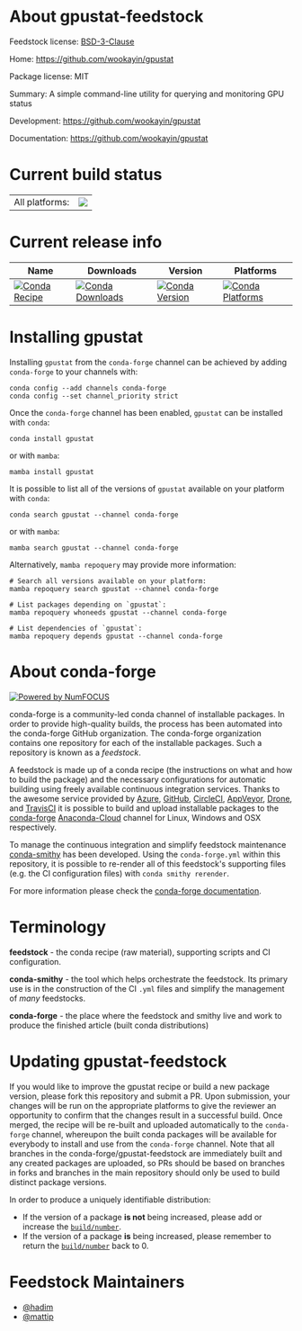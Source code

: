 About gpustat-feedstock
=======================

Feedstock license: [BSD-3-Clause](https://github.com/conda-forge/gpustat-feedstock/blob/main/LICENSE.txt)

Home: https://github.com/wookayin/gpustat

Package license: MIT

Summary: A simple command-line utility for querying and monitoring GPU status

Development: https://github.com/wookayin/gpustat

Documentation: https://github.com/wookayin/gpustat

Current build status
====================


<table><tr><td>All platforms:</td>
    <td>
      <a href="https://dev.azure.com/conda-forge/feedstock-builds/_build/latest?definitionId=6435&branchName=main">
        <img src="https://dev.azure.com/conda-forge/feedstock-builds/_apis/build/status/gpustat-feedstock?branchName=main">
      </a>
    </td>
  </tr>
</table>

Current release info
====================

| Name | Downloads | Version | Platforms |
| --- | --- | --- | --- |
| [![Conda Recipe](https://img.shields.io/badge/recipe-gpustat-green.svg)](https://anaconda.org/conda-forge/gpustat) | [![Conda Downloads](https://img.shields.io/conda/dn/conda-forge/gpustat.svg)](https://anaconda.org/conda-forge/gpustat) | [![Conda Version](https://img.shields.io/conda/vn/conda-forge/gpustat.svg)](https://anaconda.org/conda-forge/gpustat) | [![Conda Platforms](https://img.shields.io/conda/pn/conda-forge/gpustat.svg)](https://anaconda.org/conda-forge/gpustat) |

Installing gpustat
==================

Installing `gpustat` from the `conda-forge` channel can be achieved by adding `conda-forge` to your channels with:

```
conda config --add channels conda-forge
conda config --set channel_priority strict
```

Once the `conda-forge` channel has been enabled, `gpustat` can be installed with `conda`:

```
conda install gpustat
```

or with `mamba`:

```
mamba install gpustat
```

It is possible to list all of the versions of `gpustat` available on your platform with `conda`:

```
conda search gpustat --channel conda-forge
```

or with `mamba`:

```
mamba search gpustat --channel conda-forge
```

Alternatively, `mamba repoquery` may provide more information:

```
# Search all versions available on your platform:
mamba repoquery search gpustat --channel conda-forge

# List packages depending on `gpustat`:
mamba repoquery whoneeds gpustat --channel conda-forge

# List dependencies of `gpustat`:
mamba repoquery depends gpustat --channel conda-forge
```


About conda-forge
=================

[![Powered by
NumFOCUS](https://img.shields.io/badge/powered%20by-NumFOCUS-orange.svg?style=flat&colorA=E1523D&colorB=007D8A)](https://numfocus.org)

conda-forge is a community-led conda channel of installable packages.
In order to provide high-quality builds, the process has been automated into the
conda-forge GitHub organization. The conda-forge organization contains one repository
for each of the installable packages. Such a repository is known as a *feedstock*.

A feedstock is made up of a conda recipe (the instructions on what and how to build
the package) and the necessary configurations for automatic building using freely
available continuous integration services. Thanks to the awesome service provided by
[Azure](https://azure.microsoft.com/en-us/services/devops/), [GitHub](https://github.com/),
[CircleCI](https://circleci.com/), [AppVeyor](https://www.appveyor.com/),
[Drone](https://cloud.drone.io/welcome), and [TravisCI](https://travis-ci.com/)
it is possible to build and upload installable packages to the
[conda-forge](https://anaconda.org/conda-forge) [Anaconda-Cloud](https://anaconda.org/)
channel for Linux, Windows and OSX respectively.

To manage the continuous integration and simplify feedstock maintenance
[conda-smithy](https://github.com/conda-forge/conda-smithy) has been developed.
Using the ``conda-forge.yml`` within this repository, it is possible to re-render all of
this feedstock's supporting files (e.g. the CI configuration files) with ``conda smithy rerender``.

For more information please check the [conda-forge documentation](https://conda-forge.org/docs/).

Terminology
===========

**feedstock** - the conda recipe (raw material), supporting scripts and CI configuration.

**conda-smithy** - the tool which helps orchestrate the feedstock.
                   Its primary use is in the construction of the CI ``.yml`` files
                   and simplify the management of *many* feedstocks.

**conda-forge** - the place where the feedstock and smithy live and work to
                  produce the finished article (built conda distributions)


Updating gpustat-feedstock
==========================

If you would like to improve the gpustat recipe or build a new
package version, please fork this repository and submit a PR. Upon submission,
your changes will be run on the appropriate platforms to give the reviewer an
opportunity to confirm that the changes result in a successful build. Once
merged, the recipe will be re-built and uploaded automatically to the
`conda-forge` channel, whereupon the built conda packages will be available for
everybody to install and use from the `conda-forge` channel.
Note that all branches in the conda-forge/gpustat-feedstock are
immediately built and any created packages are uploaded, so PRs should be based
on branches in forks and branches in the main repository should only be used to
build distinct package versions.

In order to produce a uniquely identifiable distribution:
 * If the version of a package **is not** being increased, please add or increase
   the [``build/number``](https://docs.conda.io/projects/conda-build/en/latest/resources/define-metadata.html#build-number-and-string).
 * If the version of a package **is** being increased, please remember to return
   the [``build/number``](https://docs.conda.io/projects/conda-build/en/latest/resources/define-metadata.html#build-number-and-string)
   back to 0.

Feedstock Maintainers
=====================

* [@hadim](https://github.com/hadim/)
* [@mattip](https://github.com/mattip/)

